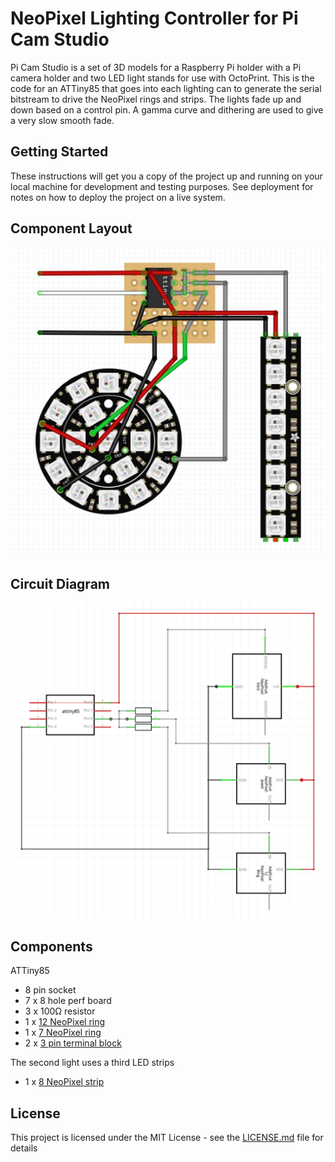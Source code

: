 # NeoPixel Lighting Controller for Pi Cam Studio

Pi Cam Studio is a set of 3D models for a Raspberry Pi holder with a Pi camera holder and two LED light stands for use with OctoPrint. This is the code for an ATTiny85 that goes into each lighting can to generate the serial bitstream to drive the NeoPixel rings and strips. The lights fade up and down based on a control pin. A gamma curve and dithering are used to give a very slow smooth fade.

## Getting Started

These instructions will get you a copy of the project up and running on your local machine for development and testing purposes. See deployment for notes on how to deploy the project on a live system.

## Component Layout

![Component Layout](https://github.com/rubillos/pi-cam-light/blob/master/docs/component-layout.png?raw=true)

## Circuit Diagram

![Circuit Diagram](https://github.com/rubillos/pi-cam-light/blob/master/docs/circuit-diagram.png?raw=true)

## Components

ATTiny85
- 8 pin socket
- 7 x 8 hole perf board
- 3 x 100Ω resistor
- 1 x [12 NeoPixel ring](https://www.adafruit.com/product/1643)
- 1 x [7 NeoPixel ring](https://www.adafruit.com/product/2226)
- 2 x [3 pin terminal block](https://www.adafruit.com/product/2136)

The second light uses a third LED strips
- 1 x [8 NeoPixel strip](https://www.adafruit.com/product/1426)

## License

This project is licensed under the MIT License - see the [LICENSE.md](LICENSE.md) file for details
